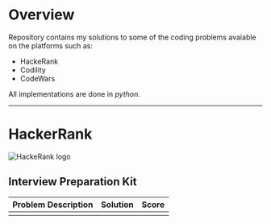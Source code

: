 # Overview
Repository contains my solutions to some of the coding problems avaiable on the platforms such as:
* HackeRank
* Codility
* CodeWars

All implementations are done in _python_.

---
# HackerRank
![HackeRank logo](https://hrcdn.net/hackerrank/assets/styleguide/logo_wordmark-13074b67abceb42ce8fd38bdeaac6926.svg)

## Interview Preparation Kit

| Problem Description | Solution | Score |
|:-------------------:|:--------:|:-----:|
|                     |          |       |
